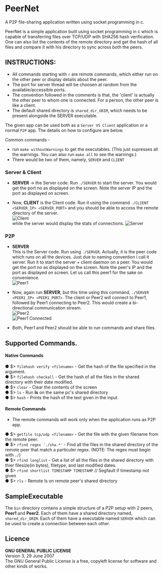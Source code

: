 # PeerNet
A P2P file-sharing application written using socket programming in c.

PeerNet is a simple application built using socket programming in c which is capable of transferring files over TCP/UDP with SHA256 hash verification. One can also list the contents of the remote directory and get the hash of all files and compare it with his directory to sync across both the peers.

## INSTRUCTIONS:
- All commands starting with `r` are remote commands, which either run on the other peer or display details about the peer.  
- The port for server thread will be choosen at random from the available/accessible ports.
- The convention followed in the comments is that, the 'client' is actually the other peer to whom one is connected. For a person, the other peer is like a client.
- The default shared directory is `shared_dir_GRIM`, which needs to be present alongside the SERVER executable.

The given app can be used both as a `Server VS Client` application or a normal `P2P` app.
The details on how to configure are below.

Common commands -
- run `make withoutWarnings` to get the executables. (This just supresses all the warnings. You can also run `make all` to see the warnings.)
- There would be two of them, namely, `SERVER` and `CLIENT`


### Server & Client
- **SERVER** -> the Server code. Run `./SERVER` to start the server. You would get the port no as displayed on the screen. Note the server IP and the port as displayed on screen.  


- Now, **CLIENT** is the Client code.  Run it using the command `./CLIENT <SERVER_IP> <SERVER_PORT>` and you should be able to access the remote directory of the server.  
![Client](http://i.imgur.com/p1J1pNf.png)  
while the server would display the stats of connections. 
![Server](http://i.imgur.com/fZOGPiT.png)

### P2P
- **SERVER**  
This is the Server code. Run using `./SERVER`. Actually, it is the peer code which runs on all the devices. Just due to naming convention i call it server. Run it to start the server + client daemon on a peer. You would get the port no as displayed on the screen. Note the peer's IP and the port as displayed on screen. Let us call this peer1 for the sake on convenience.  
![Peer1](http://i.imgur.com/oct8aJB.png)

- Now, again run **SERVER**, but this time using this command, `./SERVER <PEER1_IP> <PEER1_PORT>`. The client or Peer2 will connect to Peer1, followed by Peer1 connecting to Peer2. This would create a bi-directional communication stream.  
![Peer2](http://i.imgur.com/1s8JA1J.png)  
![Peer1 Connected](http://i.imgur.com/if7sF9T.png)  

- Both, Peer1 and Peer2 should be able to run commands and share files.


## Supported Commands.  

#### Native Commands
● $> `filehash verify <filename>` - Get the hash of the file specified in the argument.  
● $> `filehash checkall` - Get the hash of all the files in the shared directory with their date modified.  
● $> `clear`  - Clear the contents of the screen  
● $> `ls`    - Run <b>ls</b> on the same pc's shared directory  
● $> `hash` - Prints the hash of the text given in the input.  


#### Remote Commands
- The remote commands will work only when the application runs as P2P app.  

● $> `getfile tcp/udp <filename>` - Get the file with the given filename from the remote peer.  
● $> `rfind regex './sha.*'`  -  Find all the files in the shared directory of the remote peer that match a particuler regex. (NOTE: The regex must begin with `./`)  
● $> `rfind longlist` - Get a list of all the files in the shared directory with thier filesize(in bytes), filetype, and last modified dates.  
● $> `rfind shortlist TIMESTAMP TIMESTAMP`  // Segfault if timestamp not given  
● $> `rls` - Remote ls on remote peer's shared directory  


## SampleExecutable

The `bin` directory contains a simple structure of a P2P setup with 2 peers, **Peer1** and **Peer2**. Each of them have a shared directory named, `shared_dir_GRIM`. Each of them have a executable named `SERVER` which can be used to create a connection between each other.

## Licence
**GNU GENERAL PUBLIC LICENSE**  
Version 3, 29 June 2007  
The GNU General Public License is a free, copyleft license for software and other kinds of works.
